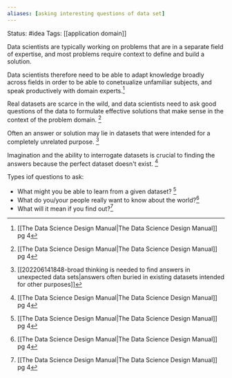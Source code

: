 ```yaml
---
aliases: [asking interesting questions of data set]
---
```

Status: #idea
Tags: [[application domain]]

Data scientists are typically working on problems that are in a separate field of expertise, and most problems require context to define and build a solution.

Data scientists therefore need to be able to adapt knowledge broadly across fields in order to be able to conetxualize unfamiliar subjects, and speak productively with domain experts.[^1]

Real datasets are scarce in the wild, and data scientists need to ask good questions of the data to formulate effective solutions that make sense in the context of the problem domain. [^1]

Often an answer or solution may lie in datasets that were intended for a completely unrelated purpose. [^2]

Imagination and the ability to interrogate datasets is crucial to finding the answers because the perfect dataset doesn't exist. [^1]

Types iof questions to ask:
- What might you be able to learn from a given dataset? [^1]
- What do you/your people really want to know about the world?[^1]
- What will it mean if you find out?[^1]

[^1]:[[The Data Science  Design Manual|The Data Science Design Manual]] pg 4
[^2]:[[202206141848-broad thinking is needed to find answers in unexpected data sets|answers often buried in existing datasets intended for other purposes]]